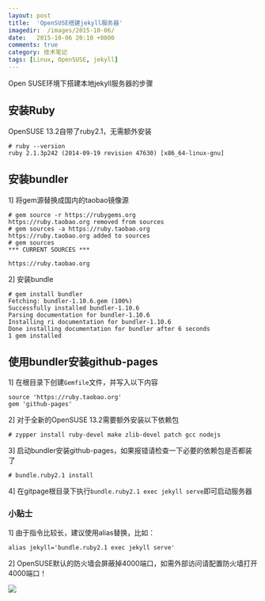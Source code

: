 ```yaml
---
layout: post
title:  'OpenSUSE搭建jekyll服务器'
imagedir:  /images/2015-10-06/
date:   2015-10-06 20:10 +0800
comments: true
category: 技术笔记
tags: [Linux, OpenSUSE, jekyll]
---
```


Open SUSE环境下搭建本地jekyll服务器的步骤

## 安装Ruby

OpenSUSE 13.2自带了ruby2.1，无需额外安装  

```
# ruby --version
ruby 2.1.3p242 (2014-09-19 revision 47630) [x86_64-linux-gnu]
```

## 安装bundler

1] 将gem源替换成国内的taobao镜像源

```
# gem source -r https://rubygems.org
https://ruby.taobao.org removed from sources
# gem sources -a https://ruby.taobao.org
https://ruby.taobao.org added to sources
# gem sources
*** CURRENT SOURCES ***

https://ruby.taobao.org
```

2] 安装bundle  

```
# gem install bundler
Fetching: bundler-1.10.6.gem (100%)
Successfully installed bundler-1.10.6
Parsing documentation for bundler-1.10.6
Installing ri documentation for bundler-1.10.6
Done installing documentation for bundler after 6 seconds
1 gem installed
```

## 使用bundler安装github-pages  

1] 在根目录下创建`Gemfile`文件，并写入以下内容  

```
source 'https://ruby.taobao.org'
gem 'github-pages'
```

2] 对于全新的OpenSUSE 13.2需要额外安装以下依赖包  

```
# zypper install ruby-devel make zlib-devel patch gcc nodejs
```

3] 启动bundler安装github-pages，如果报错请检查一下必要的依赖包是否都装了  

```
# bundle.ruby2.1 install
```

4] 在gitpage根目录下执行`bundle.ruby2.1 exec jekyll serve`即可启动服务器  

### 小贴士

1] 由于指令比较长，建议使用alias替换，比如：  

```
alias jekyll='bundle.ruby2.1 exec jekyll serve'
```

2] OpenSUSE默认的防火墙会屏蔽掉4000端口，如需外部访问请配置防火墙打开4000端口！  

[![]({{site.baseurl}}{{page.imagedir}}01.JPG)]({{site.baseurl}}{{page.imagedir}}01.JPG)  